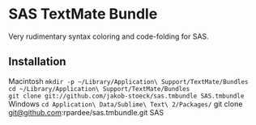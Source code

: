 SAS TextMate Bundle
===================

Very rudimentary syntax coloring and code-folding for SAS.

Installation
------------
Macintosh
  `mkdir -p ~/Library/Application\ Support/TextMate/Bundles`  
  `cd ~/Library/Application\ Support/TextMate/Bundles`  
  `git clone git://github.com/jakob-stoeck/sas.tmbundle SAS.tmbundle`  
Windows
  `cd Application\ Data/Sublime\ Text\ 2/Packages/`
  git clone git@github.com:rpardee/sas.tmbundle.git SAS